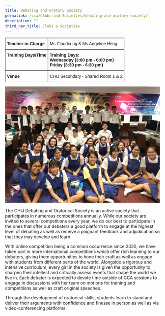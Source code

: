 ```yaml
---
title: Debating and Oratory Society
permalink: /cca/Clubs-and-Societies/debating-and-oratory-society/
description: ""
third_nav_title: Clubs & Societies
---
```

<style type="text/css">
.tg  {border-collapse:collapse;border-spacing:0;}
.tg td{border-color:black;border-style:solid;border-width:1px;font-family:Arial, sans-serif;font-size:14px;
  overflow:hidden;padding:10px 5px;word-break:normal;}
.tg th{border-color:black;border-style:solid;border-width:1px;font-family:Arial, sans-serif;font-size:14px;
  font-weight:normal;overflow:hidden;padding:10px 5px;word-break:normal;}
.tg .tg-cly1{text-align:left;vertical-align:middle}
.tg .tg-1wig{font-weight:bold;text-align:left;vertical-align:top}
.tg .tg-yla0{font-weight:bold;text-align:left;vertical-align:middle}
.tg .tg-0lax{text-align:left;vertical-align:top}
</style>
<table class="tg">
<thead>
  <tr>
    <th class="tg-yla0"><span style="color:inherit;background-color:transparent">Teacher-in-Charge</span></th>
    <th class="tg-0lax"><span style="font-weight:normal">Ms Claudia ng &amp; Ms Angeline Heng</span></th>
  </tr>
</thead>
<tbody>
  <tr>
    <td class="tg-1wig">Training Days/Time<br></td>
    <td class="tg-1wig">Training Days:<br>Wednesday (3:00 pm - 6:00 pm) <br>Friday (3:30 pm - 6:30 pm)</td>
  </tr>
  <tr>
    <td class="tg-1wig">Venue</td>
    <td class="tg-cly1"><span style="color:inherit;background-color:transparent">CHIJ Secondary - Shared Room 1 &amp; 2 </span><br></td>
  </tr>
</tbody>
</table>

![](/images/Debating%20_%20Oratory%202.jpg)

The CHIJ Debating and Oratorical Society is an active society that participates in numerous competitions annually. While our society are invited to several competitions every year, we do our best to participate in the ones that offer our debaters a good platform to engage at the highest level of debating as well as receive a poignant feedback and adjudication so that they may develop and learn. 

With online competition being a common occurrence since 2020, we have taken part in more international competitions which offer rich learning to our debaters, giving them opportunities to hone their craft as well as engage with students from different parts of the world. Alongside a rigorous and intensive curriculum, every girl in the society is given the opportunity to sharpen their intellect and critically assess events that shape the world we live in. Each debater is expected to devote time outside of CCA sessions to engage in discussions with her team on motions for training and competitions as well as craft original speeches. 

  

Through the development of oratorical skills, students learn to stand and deliver their arguments with confidence and finesse in person as well as via video-conferencing platforms.